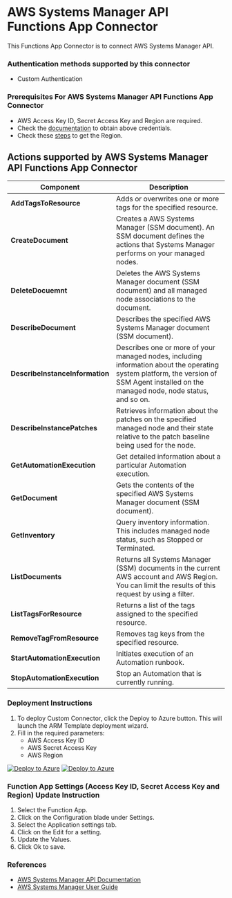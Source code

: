 # AWS Systems Manager API Functions App Connector

This Functions App Connector is to connect AWS Systems Manager API.

### Authentication methods supported by this connector

* Custom Authentication

### Prerequisites For AWS Systems Manager API Functions App Connector

* AWS Access Key ID, Secret Access Key and Region are required. 
* Check the [documentation](https://docs.aws.amazon.com/IAM/latest/UserGuide/id_credentials_access-keys.html) to obtain above credentials.
* Check these [steps](https://docs.aws.amazon.com/AWSEC2/latest/UserGuide/using-regions-availability-zones.html#using-regions-availability-zones-describe) to get the Region.


## Actions supported by AWS Systems Manager API Functions App Connector

| **Component** | **Description** |
| --------- | -------------- |
| **AddTagsToResource** | Adds or overwrites one or more tags for the specified resource. |
| **CreateDocument** | Creates a AWS Systems Manager (SSM document). An SSM document defines the actions that Systems Manager performs on your managed nodes. |
| **DeleteDocuemnt** | Deletes the AWS Systems Manager document (SSM document) and all managed node associations to the document. |
| **DescribeDocument** | Describes the specified AWS Systems Manager document (SSM document). |
| **DescribeInstanceInformation** | Describes one or more of your managed nodes, including information about the operating system platform, the version of SSM Agent installed on the managed node, node status, and so on. |
| **DescribeInstancePatches** | Retrieves information about the patches on the specified managed node and their state relative to the patch baseline being used for the node. |
| **GetAutomationExecution** | Get detailed information about a particular Automation execution. |
| **GetDocument** | Gets the contents of the specified AWS Systems Manager document (SSM document). |
| **GetInventory** | Query inventory information. This includes managed node status, such as Stopped or Terminated. |
| **ListDocuments** | Returns all Systems Manager (SSM) documents in the current AWS account and AWS Region. You can limit the results of this request by using a filter. |
| **ListTagsForResource** | Returns a list of the tags assigned to the specified resource. |
| **RemoveTagFromResource** | Removes tag keys from the specified resource. |
| **StartAutomationExecution** | Initiates execution of an Automation runbook. |
| **StopAutomationExecution** | Stop an Automation that is currently running. |

### Deployment Instructions

1. To deploy Custom Connector, click the Deploy to Azure button. This will launch the ARM Template deployment wizard.
2. Fill in the required parameters:
    - AWS Access Key ID 
    - AWS Secret Access Key
    - AWS Region

[![Deploy to Azure](https://aka.ms/deploytoazurebutton)](https://portal.azure.com/#create/Microsoft.Template/uri/https%3A%2F%2Fgithub.com%2FAzure%2FAzure-Sentinel%2Fblob%2Forigin%2Fusers%2Frahul%2FAWS-SystemsManager%2FSolutions%2FAWS%20Systems%20Manager%2FPlaybooks%2FCustomConnector%2FAWS_SSM_FunctionAppConnector%2Fazuredeploy.json) [![Deploy to Azure](https://aka.ms/deploytoazuregovbutton)](https://portal.azure.us/#create/Microsoft.Template/uri/https%3A%2F%2Fgithub.com%2FAzure%2FAzure-Sentinel%2Fblob%2Forigin%2Fusers%2Frahul%2FAWS-SystemsManager%2FSolutions%2FAWS%2520Systems%2520Manager%2FPlaybooks%2FCustomConnector%2FAWS_SSM_FunctionAppConnector%2Fazuredeploy.json)

### Function App Settings (Access Key ID, Secret Access Key and Region) Update Instruction
1. Select the Function App.
2. Click on the Configuration blade under Settings.
3. Select the Application settings tab.
4. Click on the Edit for a setting.
5. Update the Values.
6. Click Ok to save.

### References
- [AWS Systems Manager API Documentation](https://docs.aws.amazon.com/systems-manager/latest/APIReference/API_DeleteDocument.html)
- [AWS Systems Manager User Guide](https://docs.aws.amazon.com/systems-manager/latest/userguide/what-is-systems-manager.html)